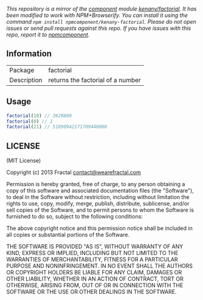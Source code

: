 *This repository is a mirror of the [component](http://component.io) module [kenany/factorial](http://github.com/kenany/factorial). It has been modified to work with NPM+Browserify. You can install it using the command `npm install npmcomponent/kenany-factorial`. Please do not open issues or send pull requests against this repo. If you have issues with this repo, report it to [npmcomponent](https://github.com/airportyh/npmcomponent).*
## Information

<table>
<tr> 
<td>Package</td><td>factorial</td>
</tr>
<tr>
<td>Description</td>
<td>returns the factorial of a number</td>
</tr>
</table>

## Usage

```javascript
factorial(10) // 3628800
factorial(0) // 1
factorial(21) // 51090942171709440000
```

## LICENSE

(MIT License)

Copyright (c) 2013 Fractal <contact@wearefractal.com>

Permission is hereby granted, free of charge, to any person obtaining
a copy of this software and associated documentation files (the
"Software"), to deal in the Software without restriction, including
without limitation the rights to use, copy, modify, merge, publish,
distribute, sublicense, and/or sell copies of the Software, and to
permit persons to whom the Software is furnished to do so, subject to
the following conditions:

The above copyright notice and this permission notice shall be
included in all copies or substantial portions of the Software.

THE SOFTWARE IS PROVIDED "AS IS", WITHOUT WARRANTY OF ANY KIND,
EXPRESS OR IMPLIED, INCLUDING BUT NOT LIMITED TO THE WARRANTIES OF
MERCHANTABILITY, FITNESS FOR A PARTICULAR PURPOSE AND
NONINFRINGEMENT. IN NO EVENT SHALL THE AUTHORS OR COPYRIGHT HOLDERS BE
LIABLE FOR ANY CLAIM, DAMAGES OR OTHER LIABILITY, WHETHER IN AN ACTION
OF CONTRACT, TORT OR OTHERWISE, ARISING FROM, OUT OF OR IN CONNECTION
WITH THE SOFTWARE OR THE USE OR OTHER DEALINGS IN THE SOFTWARE.

